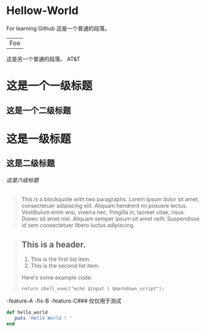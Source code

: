 # Hellow-World
For learning Github
这是一个普通的段落。

<table>
    <tr>
        <td>Foo</td>
    </tr>
</table>

这是另一个普通的段落。
AT&T

这是一个一级标题
=============

这是一个二级标题
-------------


# 这是一级标题

## 这是二级标题

###### 这是六级标题

> This is a blockquote with two paragraphs. Lorem ipsum dolor sit amet,
consectetuer adipiscing elit. Aliquam hendrerit mi posuere lectus.
Vestibulum enim wisi, viverra nec, fringilla in, laoreet vitae, risus.
>Donec sit amet nisl. Aliquam semper ipsum sit amet velit. Suspendisse
id sem consectetuer libero luctus adipiscing.


> ## This is a header.
>
> 1.   This is the first list item.
> 2.   This is the second list item.
>
> Here's some example code:
>
>     return shell_exec("echo $input | $markdown_script");


  -feature-A
  -fix-B
  -feature-C### 仅仅用于测试
````ruby
def hello_world
   puts 'Hello World ! '
end
````
  
  


